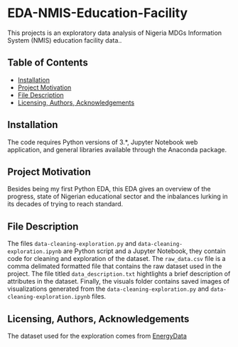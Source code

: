 # EDA-NMIS-Education-Facility

This projects is an exploratory data analysis of Nigeria MDGs Information System (NMIS) education facility data..

## Table of Contents
* [Installation](#Installation)
* [Project Motivation](#motivation)
* [File Description](#description)
* [Licensing, Authors, Acknowledgements](#licensing)

## Installation
The code requires Python versions of 3.*, Jupyter Notebook web application, and general libraries available through the Anaconda package.

## Project Motivation <a name="motivation"></a>
Besides being my first Python EDA, this EDA gives an overview of the progress, state of Nigerian educational sector and the inbalances lurking in its decades of trying to reach standard.

## File Description <a name="description"></a>
The files `data-cleaning-exploration.py` and `data-cleaning-exploration.ipynb` are Python script and a Jupyter Notebook, they contain code for cleaning and exploration of the dataset. The `raw_data.csv` file is a comma delimated formatted file that contains the raw dataset used in the project. The file titled `data_description.txt` hightlights a brief description of attributes in the dataset. Finally, the visuals folder contains saved images of visualizations generated from the `data-cleaning-exploration.py` and `data-cleaning-exploration.ipynb` files.

## Licensing, Authors, Acknowledgements <a name="licensing"></a>
The dataset used for the exploration comes from [EnergyData](https://energydata.info/dataset/nigeria-nmis-education-facility-data-2014/)
